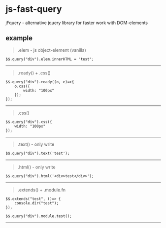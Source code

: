 # js-fast-query
jFquery - alternative jquery library for faster work with DOM-elements

## example
>.elem - js object-element (vanilla)

    $$.query("div").elem.innerHTML = "test";
___
>.ready() + .css()

    $$.query("div").ready((o, e)=>{
        o.css({
            width: "100px"
        });      
    });
___
> .css()

    $$.query("div").css({
        width: "100px" 
    });
___
>.text() - only write

    $$.query("div").text('test');
___
>.html() - only write

    $$.query("div").html('<div>test</div>');
___
>.extends() + .module.fn

    $$.extends("test", ()=> {
        console.dir("test");
    });

    $$.query("div").module.test();
 ___   